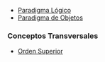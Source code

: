 -   [Paradigma Lógico](paradigma-logico.html)
-   [Paradigma de Objetos](paradigma-de-objetos.html)

### Conceptos Transversales

-   [Orden Superior](orden-superior.html)

